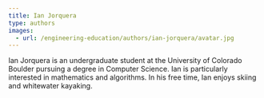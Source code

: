```yaml
---
title: Ian Jorquera
type: authors
images:
  - url: /engineering-education/authors/ian-jorquera/avatar.jpg 
---
```

Ian Jorquera is an undergraduate student at the University of Colorado Boulder pursuing a degree in Computer Science. Ian is particularly interested in mathematics and algorithms. In his free time, Ian enjoys skiing and whitewater kayaking.
